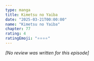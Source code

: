 ```yaml
---
type: manga
title: Kimetsu no Yaiba
date: "2025-03-21T00:00:00"
name: "Kimetsu no Yaiba"
chapter: 77
rating: 4
ratingEmoji: "⭐️⭐️⭐️⭐️"
---
```


_[No review was written for this episode]_
